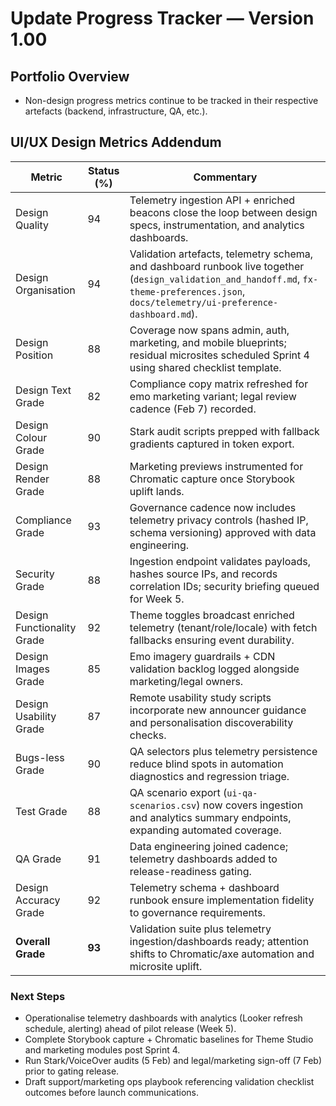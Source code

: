 # Update Progress Tracker — Version 1.00

## Portfolio Overview
- Non-design progress metrics continue to be tracked in their respective artefacts (backend, infrastructure, QA, etc.).

## UI/UX Design Metrics Addendum
| Metric | Status (%) | Commentary |
| --- | --- | --- |
| Design Quality | 94 | Telemetry ingestion API + enriched beacons close the loop between design specs, instrumentation, and analytics dashboards. |
| Design Organisation | 94 | Validation artefacts, telemetry schema, and dashboard runbook live together (`design_validation_and_handoff.md`, `fx-theme-preferences.json`, `docs/telemetry/ui-preference-dashboard.md`). |
| Design Position | 88 | Coverage now spans admin, auth, marketing, and mobile blueprints; residual microsites scheduled Sprint 4 using shared checklist template. |
| Design Text Grade | 82 | Compliance copy matrix refreshed for emo marketing variant; legal review cadence (Feb 7) recorded. |
| Design Colour Grade | 90 | Stark audit scripts prepped with fallback gradients captured in token export. |
| Design Render Grade | 88 | Marketing previews instrumented for Chromatic capture once Storybook uplift lands. |
| Compliance Grade | 93 | Governance cadence now includes telemetry privacy controls (hashed IP, schema versioning) approved with data engineering. |
| Security Grade | 88 | Ingestion endpoint validates payloads, hashes source IPs, and records correlation IDs; security briefing queued for Week 5. |
| Design Functionality Grade | 92 | Theme toggles broadcast enriched telemetry (tenant/role/locale) with fetch fallbacks ensuring event durability. |
| Design Images Grade | 85 | Emo imagery guardrails + CDN validation backlog logged alongside marketing/legal owners. |
| Design Usability Grade | 87 | Remote usability study scripts incorporate new announcer guidance and personalisation discoverability checks. |
| Bugs-less Grade | 90 | QA selectors plus telemetry persistence reduce blind spots in automation diagnostics and regression triage. |
| Test Grade | 88 | QA scenario export (`ui-qa-scenarios.csv`) now covers ingestion and analytics summary endpoints, expanding automated coverage. |
| QA Grade | 91 | Data engineering joined cadence; telemetry dashboards added to release-readiness gating. |
| Design Accuracy Grade | 92 | Telemetry schema + dashboard runbook ensure implementation fidelity to governance requirements. |
| **Overall Grade** | **93** | Validation suite plus telemetry ingestion/dashboards ready; attention shifts to Chromatic/axe automation and microsite uplift. |

### Next Steps
- Operationalise telemetry dashboards with analytics (Looker refresh schedule, alerting) ahead of pilot release (Week 5).
- Complete Storybook capture + Chromatic baselines for Theme Studio and marketing modules post Sprint 4.
- Run Stark/VoiceOver audits (5 Feb) and legal/marketing sign-off (7 Feb) prior to gating release.
- Draft support/marketing ops playbook referencing validation checklist outcomes before launch communications.
